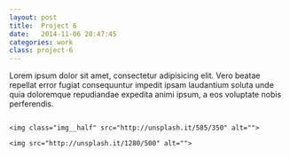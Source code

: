 ```yaml
---
layout: post
title:  Project 6
date:   2014-11-06 20:47:45
categories: work
class: project-6
---
```

<p class="post-content__text">
	Lorem ipsum dolor sit amet, consectetur adipisicing elit. Vero beatae repellat error fugiat consequuntur impedit ipsam laudantium soluta unde quia doloremque repudiandae expedita animi ipsum, a eos voluptate nobis perferendis.
</p>

<div class="post-content__images">
	<img class="img__half" src="http://unsplash.it/585/350" alt="">

	<img class="img__half" src="http://unsplash.it/585/350" alt="">

	<img src="http://unsplash.it/1280/500" alt="">
</div>
